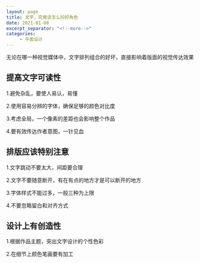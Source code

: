 ```yaml
---
layout: page
title: 文字，究竟该怎么扮好角色
date: 2021-01-08
excerpt_separator: "<!--more-->"
categories:
     - 平面设计
---
```


无论在哪一种视觉媒体中，文字排列组合的好坏，直接影响着版面的视觉传达效果
<!--more-->

## 提高文字可读性
1.避免杂乱，要使人易认，易懂

2.使用容易分辨的字体，确保足够的颜色对比度

3.考虑全局，一个像素的差距也会影响整个作品

4.要有效传达作者意图，一针见血

## 排版应该特别注意
1.文字跳动不要太大，间距要合理

2.文字不要随意断开，有在有点的地方才是可以断开的地方

3.字体样式不能过多，一般三种为上限

4.不要忽略留白和对齐方式

## 设计上有创造性
1.根据作品主题，突出文字设计的个性色彩

2.在细节上颜色笔画要有加工


